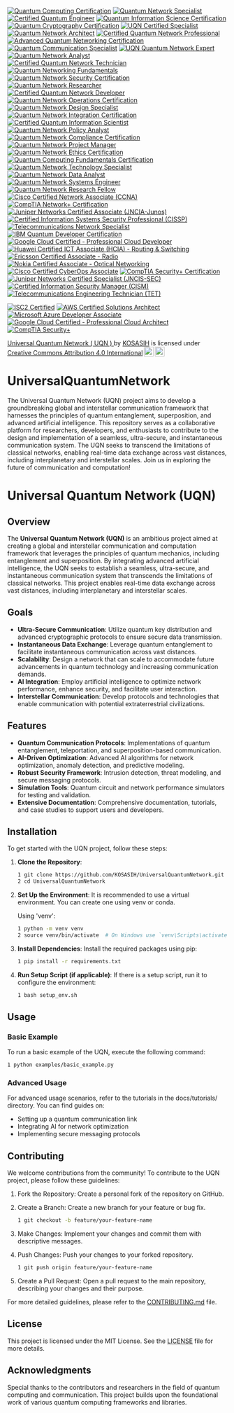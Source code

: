 [![Quantum Computing Certification](https://img.shields.io/badge/Quantum%20Computing%20Certification-International%20Quantum%20Association-blue.svg)]( https://www.quantumassociation.org/certification)
[![Quantum Network Specialist](https://img.shields.io/badge/Quantum%20Network%20Specialist-Quantum%20Network%20Institute-orange.svg)](https://www.quantumnetworkinstitute.org/certification)
[![Certified Quantum Engineer](https://img.shields.io/badge/Certified%20Quantum%20Engineer-Quantum%20Engineering%20Society-brightgreen.svg)](https://www.quantumengineeringsociety.org/certification)
[![Quantum Information Science Certification](https://img.shields.io/badge/Quantum%20Information%20Science%20Certification-Global%20Quantum%20Institute-red.svg)](https://www.globalquantuminstitute.org/certification)
[![Quantum Cryptography Certification](https://img.shields.io/badge/Quantum%20Cryptography%20Certification-Quantum%20Cryptography%20Council-purple.svg)](https://www.quantumcryptographycouncil.org/certification)
[![UQN Certified Specialist](https://img.shields.io/badge/UQN%20Certified%20Specialist-Universal%20Quantum%20Network%20Certification-blue.svg)](https://www.uqn.org/certification)
[![Quantum Network Architect](https://img.shields.io/badge/Quantum%20Network%20Architect-Quantum%20Network%20Certification%20Board-orange.svg)](https://www.qncb.org/certification)
[![Certified Quantum Network Professional](https://img.shields.io/badge/Certified%20Quantum%20Network%20Professional-International%20Quantum%20Network%20Association-brightgreen.svg)](https://www.iqna.org/certification)
[![Advanced Quantum Networking Certification](https://img.shields.io/badge/Advanced%20Quantum%20Networking%20Certification-Quantum%20Networking%20Institute-red.svg)](https://www.qni.org/certification)
[![Quantum Communication Specialist](https://img.shields.io/badge/Quantum%20Communication%20Specialist-Quantum%20Communication%20Society-purple.svg)](https://www.qcs.org/certification)
[![UQN Quantum Network Expert](https://img.shields.io/badge/UQN%20Quantum%20Network%20Expert-Universal%20Quantum%20Network-blue.svg )](https://www.uqn.org/expert-certification)  
[![Quantum Network Analyst](https://img.shields.io/badge/Quantum%20Network%20Analyst-Quantum%20Analysis%20Institute-orange.svg)](https://www.qai.org/certification)  
[![Certified Quantum Network Technician](https://img.shields.io/badge/Certified%20Quantum%20Network%20Technician-International%20Quantum%20Technicians%20Association-brightgreen.svg)](https://www.iqta.org/certification)  
[![Quantum Networking Fundamentals](https://img.shields.io/badge/Quantum%20Networking%20Fundamentals-Quantum%20Fundamentals%20Institute-red.svg)](https://www.qfi.org/certification)  
[![Quantum Network Security Certification](https://img.shields.io/badge/Quantum%20Network%20Security%20Certification-Quantum%20Security%20Council-purple.svg)](https://www.qsc.org/certification)  
[![Quantum Network Researcher](https://img.shields.io/badge/Quantum%20Network%20Researcher-Quantum%20Research%20Institute-blue.svg)](https://www.qri.org/certification)  
[![Certified Quantum Network Developer](https://img.shields.io/badge/Certified%20Quantum%20Network%20Developer-Quantum%20Development%20Society-orange.svg)](https://www.qds.org/certification)  
[![Quantum Network Operations Certification](https://img.shields.io/badge/Quantum%20Network%20Operations%20Certification-Quantum%20Operations%20Institute-brightgreen.svg)](https://www.qoi.org/certification)  
[![Quantum Network Design Specialist](https://img.shields.io/badge/Quantum%20Network%20Design%20Specialist-Quantum%20Design%20Council-red.svg)](https://www.qdc.org/certification)  
[![Quantum Network Integration Certification](https://img.shields.io/badge/Quantum%20Network%20Integration%20Certification-Quantum%20Integration%20Institute-purple.svg)](https://www.qii.org/certification)  
[![Certified Quantum Information Scientist](https://img.shields.io/badge/Certified%20Quantum%20Information%20Scientist-Quantum%20Information%20Society-blue.svg)](https://www.qis.org/certification)  
[![Quantum Network Policy Analyst](https://img.shields.io/badge/Quantum%20Network%20Policy%20Analyst-Quantum%20Policy%20Institute-orange.svg)](https://www.qpi.org/certification)  
[![Quantum Network Compliance Certification](https://img.shields.io/badge/Quantum%20Network%20Compliance%20Certification-Quantum%20Compliance%20Council-brightgreen.svg)](https://www.qcc.org/certification)  
[![Quantum Network Project Manager](https://img.shields.io/badge/Quantum%20Network%20Project%20Manager-Quantum%20Project%20Management%20Institute-red.svg)](https://www.qpmi.org/certification)  
[![Quantum Network Ethics Certification](https://img.shields.io/badge/Quantum%20Network%20Ethics%20Certification-Quantum%20Ethics%20Board-purple.svg)](https://www.qeb.org/certification)  
[![Quantum Computing Fundamentals Certification](https://img.shields.io/badge/Quantum%20Computing%20Fundamentals%20Certification-Quantum%20Fundamentals%20Institute-blue.svg)](https://www.qfi.org/certification)  
[![Quantum Network Technology Specialist](https://img.shields.io/badge/Quantum%20Network%20Technology%20Specialist-Quantum%20Technology%20Institute-orange.svg)](https://www.qti.org/certification)  
[![Quantum Network Data Analyst](https://img.shields.io/badge/Quantum%20Network%20Data%20Analyst-Quantum%20Data%20Institute-brightgreen.svg)](https://www.qdi.org/certification)  
[![Quantum Network Systems Engineer](https://img.shields.io/badge/Quantum%20Network%20Systems%20Engineer-Quantum%20Systems%20Engineering%20Society-red.svg)](https://www.qses.org/certification)  
[![Quantum Network Research Fellow](https://img.shields.io/badge/Quantum%20Network%20Research%20Fellow-Quantum%20Research%20Council-purple.svg)](https://www.qrc.org/certification)  
[![Cisco Certified Network Associate (CCNA)](https://img.shields.io/badge/Cisco%20Certified%20Network%20Associate%20(CCNA)-Cisco-blue.svg)](https://www.cisco.com/c/en/us/training-events/training-certifications/certifications/associate/ccna.html)  
[![CompTIA Network+ Certification](https://img.shields.io/badge/CompTIA%20Network%2B%20Certification-CompTIA-orange.svg)](https://www.comptia.org/certifications/network)  
[![Juniper Networks Certified Associate (JNCIA-Junos)](https://img.shields.io/badge/Juniper%20Networks%20Certified%20Associate%20(JNCIA--Junos)-Juniper-brightgreen.svg)](https://www.juniper.net/us/en/training/certification/associate/jncia-junos.html)  
[![Certified Information Systems Security Professional (CISSP)](https://img.shields.io/badge/Certified%20Information%20Systems%20Security%20Professional%20(CISSP)-ISC2-red.svg)](https://www.isc2.org/Certifications/CISSP)  
[![Telecommunications Network Specialist](https://img.shields.io/badge/Telecommunications%20Network%20Specialist-Telecommunications%20Certification%20Organization-purple.svg)](https://www.tco.org/certifications/network-specialist)  
[![IBM Quantum Developer Certification](https://img.shields.io/badge/IBM%20Quantum%20Developer%20Certification-IBM-blue.svg)](https://www.ibm.com/training/quantum/developer)  
[![Google Cloud Certified - Professional Cloud Developer](https://img.shields.io/badge/Google%20Cloud%20Certified%20--%20Professional%20Cloud%20Developer-Google-orange.svg)](https://cloud.google.com/certification/cloud-developer)  
[![Huawei Certified ICT Associate (HCIA) - Routing & Switching](https://img.shields.io/badge/Huawei%20Certified%20ICT%20Associate%20(HCIA)%20--%20Routing%20%26%20Switching-Huawei-brightgreen.svg)](https://e.huawei.com/en/talent/ict-certification/hcia-routing-switching)  
[![Ericsson Certified Associate - Radio](https://img.shields.io/badge/Ericsson%20Certified%20Associate%20--%20Radio-Ericsson-red.svg)](https://www.ericsson.com/en/careers/ericsson-certification-program/associate-radio)  
[![Nokia Certified Associate - Optical Networking](https://img.shields.io/badge/Nokia%20Certified%20Associate%20--%20Optical%20Networking-Nokia-purple.svg)](https://networks.nokia.com/services/consulting-and-system-integration/training-and-certification/nokia-certified-associate-optical-networking)  
[![Cisco Certified CyberOps Associate](https://img.shields.io/badge/Cisco%20Certified%20CyberOps%20Associate-Cisco-blue.svg)](https://www.cisco.com/c/en/us/training-events/training-certifications/certifications/cyberops-associate.html) 
[![CompTIA Security+ Certification](https://img.shields.io/badge/CompTIA%20Security%2B%20Certification-CompTIA-orange.svg)](https://www.comptia.org/certifications/security)  
[![Juniper Networks Certified Specialist (JNCIS-SEC)](https://img.shields.io/badge/Juniper%20Networks%20Certified%20Specialist%20(JNCIS--SEC)-Juniper-brightgreen.svg)](https://www.juniper.net/us/en/training/certification/specialist/jncis-sec.html)  
[![Certified Information Security Manager (CISM)](https://img.shields.io/badge/Certified%20Information%20Security%20Manager%20(CISM)-ISACA-red.svg)](https://www.isaca.org/credentialing/cism)  
[![Telecommunications Engineering Technician (TET)](https://img.shields.io/badge/Telecommunications%20Engineering%20Technician%20(TET)-Telecommunications%20Certification%20Organization-purple.svg)](https://www.tco.org/certifications/engineering-technician)

[![ISC2 Certified](https://img.shields.io/badge/ISC2-Certified-brightgreen.svg)](https://www.isc2.org/Certifications)
[![AWS Certified Solutions Architect](https://img.shields.io/badge/AWS-Certified_Solutions_Architect-brightgreen.svg)](https://aws.amazon.com/certification/certified-solutions-architect-associate/)
[![Microsoft Azure Developer Associate](https://img.shields.io/badge/Microsoft-Azure_Developer_Associate-brightgreen.svg)](https://learn.microsoft.com/en-us/certifications/azure-developer/)
[![Google Cloud Certified - Professional Cloud Architect](https://img.shields.io/badge/Google_Cloud-Professional_Cloud_Architect-brightgreen.svg)](https://cloud.google.com/certification/cloud-architect)
[![CompTIA Security+](https://img.shields.io/badge/CompTIA-Security%2B-brightgreen.svg)](https://www.comptia.org/certifications/security)

<p xmlns:cc="http://creativecommons.org/ns#" xmlns:dct="http://purl.org/dc/terms/"><a property="dct:title" rel="cc:attributionURL" href="https://github.com/KOSASIH/UniversalQuantumNetwork">Universal Quantum Network ( UQN ) </a> by <a rel="cc:attributionURL dct:creator" property="cc:attributionName" href="https://www.linkedin.com/in/kosasih-81b46b5a">KOSASIH</a> is licensed under <a href="https://creativecommons.org/licenses/by/4.0/?ref=chooser-v1" target="_blank" rel="license noopener noreferrer" style="display:inline-block;">Creative Commons Attribution 4.0 International<img style="height:22px!important;margin-left:3px;vertical-align:text-bottom;" src="https://mirrors.creativecommons.org/presskit/icons/cc.svg?ref=chooser-v1" alt=""><img style="height:22px!important;margin-left:3px;vertical-align:text-bottom;" src="https://mirrors.creativecommons.org/presskit/icons/by.svg?ref=chooser-v1" alt=""></a></p>

# UniversalQuantumNetwork
The Universal Quantum Network (UQN) project aims to develop a groundbreaking global and interstellar communication framework that harnesses the principles of quantum entanglement, superposition, and advanced artificial intelligence. This repository serves as a collaborative platform for researchers, developers, and enthusiasts to contribute to the design and implementation of a seamless, ultra-secure, and instantaneous communication system. The UQN seeks to transcend the limitations of classical networks, enabling real-time data exchange across vast distances, including interplanetary and interstellar scales. Join us in exploring the future of communication and computation!

# Universal Quantum Network (UQN)

## Overview

The **Universal Quantum Network (UQN)** is an ambitious project aimed at creating a global and interstellar communication and computation framework that leverages the principles of quantum mechanics, including entanglement and superposition. By integrating advanced artificial intelligence, the UQN seeks to establish a seamless, ultra-secure, and instantaneous communication system that transcends the limitations of classical networks. This project enables real-time data exchange across vast distances, including interplanetary and interstellar scales.

## Goals

- **Ultra-Secure Communication**: Utilize quantum key distribution and advanced cryptographic protocols to ensure secure data transmission.
- **Instantaneous Data Exchange**: Leverage quantum entanglement to facilitate instantaneous communication across vast distances.
- **Scalability**: Design a network that can scale to accommodate future advancements in quantum technology and increasing communication demands.
- **AI Integration**: Employ artificial intelligence to optimize network performance, enhance security, and facilitate user interaction.
- **Interstellar Communication**: Develop protocols and technologies that enable communication with potential extraterrestrial civilizations.

## Features

- **Quantum Communication Protocols**: Implementations of quantum entanglement, teleportation, and superposition-based communication.
- **AI-Driven Optimization**: Advanced AI algorithms for network optimization, anomaly detection, and predictive modeling.
- **Robust Security Framework**: Intrusion detection, threat modeling, and secure messaging protocols.
- **Simulation Tools**: Quantum circuit and network performance simulators for testing and validation.
- **Extensive Documentation**: Comprehensive documentation, tutorials, and case studies to support users and developers.

## Installation

To get started with the UQN project, follow these steps:

1. **Clone the Repository**:
   ```bash
   1 git clone https://github.com/KOSASIH/UniversalQuantumNetwork.git
   2 cd UniversalQuantumNetwork
   ```

2. **Set Up the Environment**: It is recommended to use a virtual environment. You can create one using venv or conda.

   Using 'venv':

   ```bash
   1 python -m venv venv
   2 source venv/bin/activate  # On Windows use `venv\Scripts\activate`
   ```

3. **Install Dependencies**: Install the required packages using pip:

   ```bash
   1 pip install -r requirements.txt
   ```
   
4. **Run Setup Script (if applicable)**: If there is a setup script, run it to configure the environment:

   ```bash
   1 bash setup_env.sh
   ```

## Usage

### Basic Example
To run a basic example of the UQN, execute the following command:

   ```bash
   1 python examples/basic_example.py
   ```

### Advanced Usage
For advanced usage scenarios, refer to the tutorials in the docs/tutorials/ directory. You can find guides on:

   - Setting up a quantum communication link
   - Integrating AI for network optimization
   - Implementing secure messaging protocols

## Contributing
We welcome contributions from the community! To contribute to the UQN project, please follow these guidelines:

1. Fork the Repository: Create a personal fork of the repository on GitHub.
2. Create a Branch: Create a new branch for your feature or bug fix.

   ```bash
   1 git checkout -b feature/your-feature-name
   ```

4. Make Changes: Implement your changes and commit them with descriptive messages.
5. Push Changes: Push your changes to your forked repository.

   ```bash
   1 git push origin feature/your-feature-name
   ```

7. Create a Pull Request: Open a pull request to the main repository, describing your changes and their purpose.

For more detailed guidelines, please refer to the [CONTRIBUTING.md](CONTRIBUTING.md) file.

## License
This project is licensed under the MIT License. See the [LICENSE](LICENSE) file for more details.

## Acknowledgments
Special thanks to the contributors and researchers in the field of quantum computing and communication.
This project builds upon the foundational work of various quantum computing frameworks and libraries.

